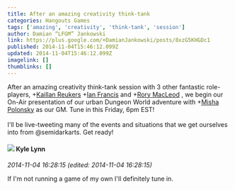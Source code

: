 ```yaml
---
title: After an amazing creativity think-tank
categories: Hangouts Games
tags: ['amazing', 'creativity', 'think-tank', 'session']
author: Damian “LFGM” Jankowski
link: https://plus.google.com/+DamianJankowski/posts/8xzG5KHGDc1
published: 2014-11-04T15:46:12.099Z
updated: 2014-11-04T15:46:12.099Z
imagelink: []
thumblinks: []
---
```


After an amazing creativity think-tank session with 3 other fantastic role-players, <span class="proflinkWrapper"><span class="proflinkPrefix">+</span><a class="proflink" href="https://plus.google.com/102432813547907642843" oid="102432813547907642843">Kaillan Reukers</a></span> <span class="proflinkWrapper"><span class="proflinkPrefix">+</span><a class="proflink" href="https://plus.google.com/107909797363778392469" oid="107909797363778392469">Ian Francis</a></span> and <span class="proflinkWrapper"><span class="proflinkPrefix">+</span><a class="proflink" href="https://plus.google.com/105475894157985048710" oid="105475894157985048710">Rory MacLeod</a></span> , we begin our On-Air presentation of our urban Dungeon World adventure with <span class="proflinkWrapper"><span class="proflinkPrefix">+</span><a class="proflink" href="https://plus.google.com/116245899164381280330" oid="116245899164381280330">Misha Polonsky</a></span> as our GM. Tune in this Friday, 6pm EST!<br /><br />I&#39;ll be live-tweeting many of the events and situations that we get ourselves into from @semidarkarts. Get ready!
<div id='comment z12vcry5sve1wfntj235jnmqfkmbs53yc04'>
  <h4><img src='{{site.baseurl}}//images/avatars/113243733064810417791_photo.jpg'> Kyle Lynn</h4>
      <p><cite>2014-11-04 16:28:15 (edited: 2014-11-04 16:28:15)</cite></p>
        <p>If I&#39;m not running a game of my own I&#39;ll definitely tune in.</p>
</div>
        